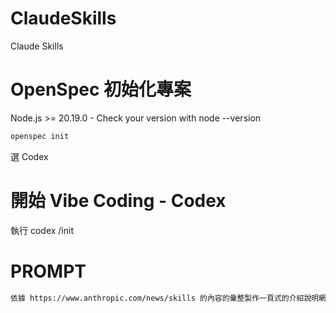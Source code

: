# ClaudeSkills
Claude Skills

# OpenSpec 初始化專案
Node.js >= 20.19.0 - Check your version with node --version
```bash
openspec init
```
選 Codex

# 開始 Vibe Coding - Codex
執行 codex /init

# PROMPT
```bash
依據 https://www.anthropic.com/news/skills 的內容的彙整製作一頁式的介紹說明網頁，並幫我填寫 project.md 與 AGENTS.md 的內容，網頁風格請參考 STYLE.md。
```

